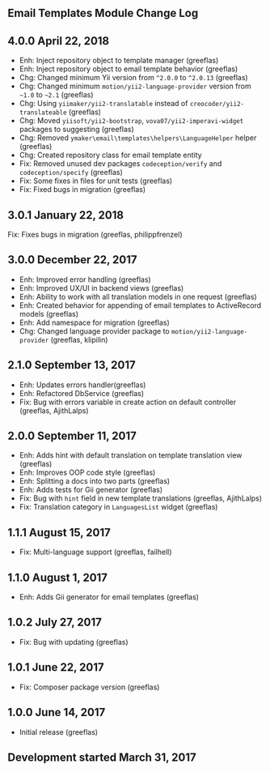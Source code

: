 Email Templates Module Change Log
---------------------------------

4.0.0 April 22, 2018
--------------------
* Enh: Inject repository object to template manager (greeflas)
* Enh: Inject repository object to email template behavior (greeflas)
* Chg: Changed minimum Yii version from `^2.0.0` to `^2.0.13` (greeflas)
* Chg: Changed minimum `motion/yii2-language-provider` version from `~1.0` to `~2.1` (greeflas)
* Chg: Using `yiimaker/yii2-translatable` instead of `creocoder/yii2-translateable` (greeflas)
* Chg: Moved `yiisoft/yii2-bootstrap`, `vova07/yii2-imperavi-widget` packages to suggesting (greeflas)
* Chg: Removed `ymaker\email\templates\helpers\LanguageHelper` helper (greeflas)
* Chg: Created repository class for email template entity
* Fix: Removed unused dev packages `codeception/verify` and `codeception/specify` (greeflas)
* Fix: Some fixes in files for unit tests (greeflas)
* Fix: Fixed bugs in migration (greeflas)

3.0.1 January 22, 2018
----------------------
Fix: Fixes bugs in migration (greeflas, philippfrenzel)

3.0.0 December 22, 2017
-----------------------
* Enh: Improved error handling (greeflas)
* Enh: Improved UX/UI in backend views (greeflas)
* Enh: Ability to work with all translation models in one request (greeflas)
* Enh: Created behavior for appending of email templates to ActiveRecord models (greeflas)
* Enh: Add namespace for migration (greeflas)
* Chg: Changed language provider package to `motion/yii2-language-provider` (greeflas, klipilin)

2.1.0 September 13, 2017
------------------------
* Enh: Updates errors handler(greeflas)
* Enh: Refactored DbService (greeflas)
* Fix: Bug with errors variable in create action on default controller (greeflas, AjithLalps)

2.0.0 September 11, 2017
------------------------

* Enh: Adds hint with default translation on template translation view (greeflas)
* Enh: Improves OOP code style (greeflas)
* Enh: Splitting a docs into two parts (greeflas)
* Enh: Adds tests for Gii generator (greeflas)
* Fix: Bug with `hint` field in new template translations (greeflas, AjithLalps)
* Fix: Translation category in `LanguagesList` widget (greeflas)

1.1.1 August 15, 2017
---------------------
* Fix: Multi-language support (greeflas, failhell)

1.1.0 August 1, 2017
--------------------
* Enh: Adds Gii generator for email templates (greeflas)

1.0.2 July 27, 2017
-------------------
* Fix: Bug with updating (greeflas)

1.0.1 June 22, 2017
-------------------
* Fix: Composer package version (greeflas)

1.0.0 June 14, 2017
-------------------
* Initial release (greeflas)

Development started March 31, 2017
---------------------------------
